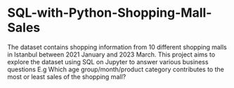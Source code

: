 # SQL-with-Python-Shopping-Mall-Sales
The dataset contains shopping information from 10 different shopping malls in Istanbul between 2021 January and 2023 March. This project aims to explore the dataset using SQL on Jupyter to answer various business questions E.g Which age group/month/product category contributes to the most or least sales of the shopping mall?
